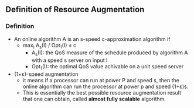 ## Definition of Resource Augmentation

### Definition
- An online algorithm A is an s-speed c-approximation algorithm if
  - max<sub>I</sub> A<sub>s</sub>(I) / Opt<sub>1</sub>(I) &le; c
    - A<sub>s</sub>(I): the QoS measure of the schedule produced by algorithm A with a speed s server on input I
    - Opt<sub>1</sub>(I): the optimal QoS value achivable on a unit speed server
- (1+&epsilon;)-speed augmentation
  - it means if a processor can run at power P and speed s, then the online algorithm can run the processor at power p and speed (1+&epsilon;)s.
  - This is essentially the best possible resource augmentation result that one can obtain, called **almost fully scalable** algorithm.
